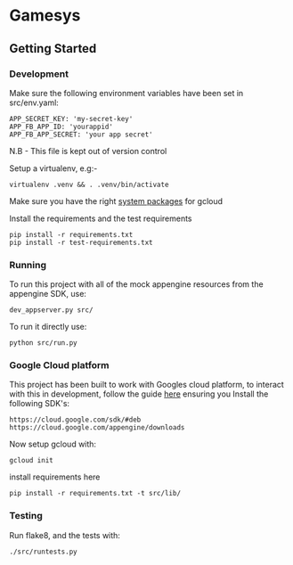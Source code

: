 # Gamesys

## Getting Started

### Development
Make sure the following environment variables have been set in src/env.yaml:

    APP_SECRET_KEY: 'my-secret-key'
    APP_FB_APP_ID: 'yourappid'
    APP_FB_APP_SECRET: 'your app secret'

N.B - This file is kept out of version control

Setup a virtualenv, e.g:-

    virtualenv .venv && . .venv/bin/activate

Make sure you have the right [system packages](http://googlecloudplatform.github.io/gcloud-python/stable/) for gcloud

Install the requirements and the test requirements

    pip install -r requirements.txt
    pip install -r test-requirements.txt

### Running
To run this project with all of the mock appengine resources from the appengine SDK, use:

    dev_appserver.py src/

To run it directly use:

    python src/run.py

### Google Cloud platform
This project has been built to work with Googles cloud platform,
to interact with this in development, follow the guide [here](https://cloud.google.com/datastore/docs/tools/)
ensuring you Install the following SDK's:

    https://cloud.google.com/sdk/#deb
    https://cloud.google.com/appengine/downloads

Now setup gcloud with:

    gcloud init

install requirements here

    pip install -r requirements.txt -t src/lib/


### Testing

Run flake8, and the tests with:

    ./src/runtests.py
